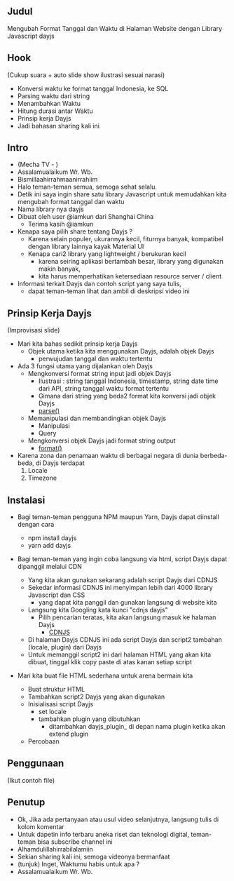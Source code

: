 ## Judul
Mengubah Format Tanggal dan Waktu di Halaman Website dengan Library Javascript dayjs

## Hook
(Cukup suara + auto slide show ilustrasi sesuai narasi)
- Konversi waktu ke format tanggal Indonesia, ke SQL
- Parsing waktu dari string
- Menambahkan Waktu
- Hitung durasi antar Waktu 
- Prinsip kerja Dayjs
- Jadi bahasan sharing kali ini

##  Intro
- (Mecha TV - ) 
- Assalamualaikum Wr. Wb.
- Bismillaahirrahmaanirrahiim
- Halo teman-teman semua, semoga sehat selalu.
- Detik ini saya ingin share satu library Javascript untuk memudahkan kita mengubah format tanggal dan waktu
- Nama library nya dayjs
- Dibuat oleh user @iamkun dari Shanghai China
  - Terima kasih @iamkun
- Kenapa saya pilih share tentang Dayjs ?
  <!-- - Library populer js sejenis dayjs ada momentjs, date-fns, dan Luxon -->
  - Karena selain populer, ukurannya kecil, fiturnya banyak, kompatibel dengan library lainnya kayak Material UI  
  - Kenapa cari2 library yang lightweight / berukuran kecil
    - karena seiring aplikasi bertambah besar, library yang digunakan makin banyak,
    - kita harus memperhatikan ketersediaan resource server / client
- Informasi terkait Dayjs dan contoh script yang saya tulis,
  - dapat teman-teman lihat dan ambil di deskripsi video ini

## Prinsip Kerja Dayjs 
(Improvisasi slide)
- Mari kita bahas sedikit prinsip kerja Dayjs
  - Objek utama ketika kita menggunakan Dayjs, adalah objek Dayjs
    - perwujudan tanggal dan waktu tertentu
- Ada 3 fungsi utama yang dijalankan oleh Dayjs
  - Mengkonversi format string input jadi objek Dayjs
    - Ilustrasi : string tanggal Indonesia, timestamp, string date time dari API, string tanggal waktu format tertentu 
    - Gimana dari string yang beda2 format kita konversi jadi objek Dayjs
    - [parse()](https://day.js.org/docs/en/parse/string-format)
  - Memanipulasi dan membandingkan objek Dayjs
    - Manipulasi 
    - Query
  - Mengkonversi objek Dayjs jadi format string output
    - [format()](https://day.js.org/docs/en/display/format)
- Karena zona dan penamaan waktu di berbagai negara di dunia berbeda-beda, di Dayjs terdapat 
  1. Locale
  2. Timezone 

## Instalasi
- Bagi teman-teman pengguna NPM maupun Yarn, Dayjs dapat diinstall dengan cara 
  - npm install dayjs
  - yarn add dayjs
- Bagi teman-teman yang ingin coba langsung via html, script Dayjs dapat dipanggil melalui CDN
  - Yang kita akan gunakan sekarang adalah script Dayjs dari CDNJS
  - Sekedar informasi CDNJS ini menyimpan lebih dari 4000 library Javascript dan CSS 
    - yang dapat kita panggil dan gunakan langsung di website kita
  - Langsung kita Googling kata kunci "cdnjs dayjs" 
    - Pilih pencarian teratas, kita akan langsung masuk ke halaman Dayjs
      - [CDNJS](https://cdnjs.com/libraries/dayjs) 
  - Di halaman Dayjs CDNJS ini ada script Dayjs dan script2 tambahan (locale, plugin) dari Dayjs
  - Untuk memanggil script2 ini dari halaman HTML yang akan kita dibuat, tinggal klik copy paste di atas kanan setiap script  

- Mari kita buat file HTML sederhana untuk arena bermain kita
  - Buat struktur HTML
  - Tambahkan script2 Dayjs yang akan digunakan 
  - Inisialisasi script Dayjs
    - set locale
    - tambahkan plugin yang dibutuhkan
      - ditambahkan dayjs_plugin_ di depan nama plugin ketika akan extend plugin
  - Percobaan

## Penggunaan
(Ikut contoh file)

## Penutup
- Ok, Jika ada pertanyaan atau usul video selanjutnya, langsung tulis di kolom komentar
- Untuk dapetin info terbaru aneka riset dan teknologi digital, teman-teman bisa subscribe channel ini 
- Alhamdulillahirrabilalamiin
- Sekian sharing kali ini, semoga videonya bermanfaat
- (tunjuk) Inget, Waktumu habis untuk apa ?
- Assalamualaikum Wr. Wb.
